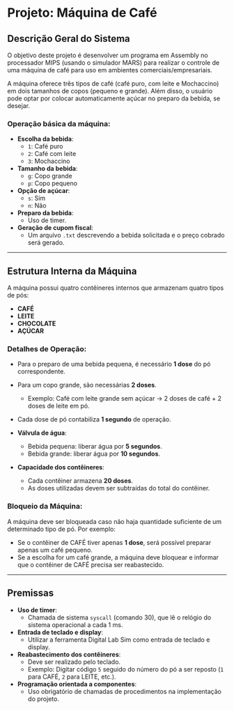 # Projeto: Máquina de Café

## Descrição Geral do Sistema
O objetivo deste projeto é desenvolver um programa em Assembly no processador MIPS (usando o simulador MARS) para realizar o controle de uma máquina de café para uso em ambientes comerciais/empresariais. 

A máquina oferece três tipos de café (café puro, com leite e Mochaccino) em dois tamanhos de copos (pequeno e grande). Além disso, o usuário pode optar por colocar automaticamente açúcar no preparo da bebida, se desejar.

### Operação básica da máquina:
- **Escolha da bebida**:
  - `1`: Café puro
  - `2`: Café com leite
  - `3`: Mochaccino
- **Tamanho da bebida**:
  - `g`: Copo grande
  - `p`: Copo pequeno
- **Opção de açúcar**:
  - `s`: Sim
  - `n`: Não
- **Preparo da bebida**:
  - Uso de timer.
- **Geração de cupom fiscal**:
  - Um arquivo `.txt` descrevendo a bebida solicitada e o preço cobrado será gerado.

---

## Estrutura Interna da Máquina
A máquina possui quatro contêineres internos que armazenam quatro tipos de pós:
- **CAFÉ**
- **LEITE**
- **CHOCOLATE**
- **AÇÚCAR**

### Detalhes de Operação:
- Para o preparo de uma bebida pequena, é necessário **1 dose** do pó correspondente.
- Para um copo grande, são necessárias **2 doses**.
  - Exemplo: Café com leite grande sem açúcar → 2 doses de café + 2 doses de leite em pó.
- Cada dose de pó contabiliza **1 segundo** de operação.

- **Válvula de água**:
  - Bebida pequena: liberar água por **5 segundos**.
  - Bebida grande: liberar água por **10 segundos**.
- **Capacidade dos contêineres**:
  - Cada contêiner armazena **20 doses**.
  - As doses utilizadas devem ser subtraídas do total do contêiner.

### Bloqueio da Máquina:
A máquina deve ser bloqueada caso não haja quantidade suficiente de um determinado tipo de pó. Por exemplo:
- Se o contêiner de CAFÉ tiver apenas **1 dose**, será possível preparar apenas um café pequeno.
- Se a escolha for um café grande, a máquina deve bloquear e informar que o contêiner de CAFÉ precisa ser reabastecido.

---

## Premissas
- **Uso de timer**:
  - Chamada de sistema `syscall` (comando 30), que lê o relógio do sistema operacional a cada 1 ms.
- **Entrada de teclado e display**:
  - Utilizar a ferramenta Digital Lab Sim como entrada de teclado e display.
- **Reabastecimento dos contêineres**:
  - Deve ser realizado pelo teclado.
  - Exemplo: Digitar código `5` seguido do número do pó a ser reposto (`1` para CAFÉ, `2` para LEITE, etc.).
- **Programação orientada a componentes**:
  - Uso obrigatório de chamadas de procedimentos na implementação do projeto.
